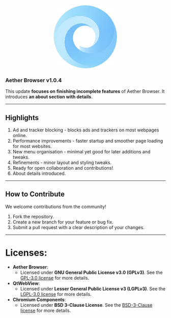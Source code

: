 <p align="center">
  <img src="icongithub.png" alt="Aether Browser Icon" width="200">
  <br>
  <h3><strong>Aether Browser v1.0.4</strong></h3>
</p>
 
This update **focuses on finishing incomplete features** of Aether Browser.
It introduces **an about section with details**.

---
 
## Highlights
1. Ad and tracker blocking - blocks ads and trackers on most webpages online.
2. Performance improvements - faster startup and smoother page loading for most websites.
3. New menu organisation - minimal yet good for later additions and tweaks.
4. Refinements - minor layout and styling tweaks.
5. Ready for open collaboration and contributions!
6. About details introduced.

---

## How to Contribute
We welcome contributions from the community!  
1. Fork the repository.  
2. Create a new branch for your feature or bug fix.  
3. Submit a pull request with a clear description of your changes.  

---

# Licenses:
- **Aether Browser**:
  - Licensed under **GNU General Public License v3.0 (GPLv3)**. See the [GPL-3.0 license](https://github.com/CodeNetLabs/Aether?tab=GPL-3.0-3-ov-file) for more details.
- **QtWebView**:
  - Licensed under **Lesser General Public License v3 (LGPLv3)**. See the [LGPL-3.0 license](https://github.com/CodeNetLabs/Aether?tab=LGPL-3.0-2-ov-file) for more details.
- **Chromium Components**:
  - Licensed under **BSD 3-Clause License**. See the [BSD-3-Clause license](https://github.com/CodeNetLabs/Aether?tab=BSD-3-Clause-1-ov-file) for more details.
